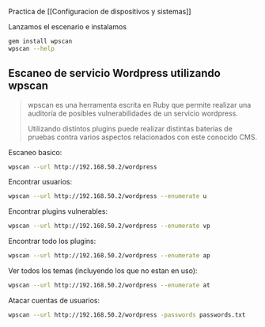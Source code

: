 
Practica de [[Configuracion de dispositivos y sistemas]]

Lanzamos el escenario e instalamos

``` bash
gem install wpscan
wpscan --help
```

## Escaneo de servicio Wordpress utilizando wpscan

>wpscan es una herramenta escrita en Ruby que permite realizar una auditoría de posibles vulnerabilidades de un servicio wordpress. 
>
>Utilizando distintos plugins puede realizar distintas baterías de pruebas contra varios aspectos relacionados con este conocido CMS.

Escaneo basico:

``` bash
wpscan --url http://192.168.50.2/wordpress
```

Encontrar usuarios:

``` bash
wpscan --url http://192.168.50.2/wordpress --enumerate u
```

Encontrar plugins vulnerables:

``` bash
wpscan --url http://192.168.50.2/wordpress --enumerate vp
```

Encontrar todo los plugins:

``` bash
wpscan --url http://192.168.50.2/wordpress --enumerate ap
```

Ver todos los temas (incluyendo los que no estan en uso):

``` bash
wpscan --url http://192.168.50.2/wordpress --enumerate at
```

Atacar cuentas de usuarios:

``` bash
wpscan --url http://192.168.50.2/wordpress -passwords passwords.txt
```